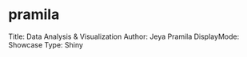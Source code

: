 # pramila
Title: Data Analysis & Visualization
Author: Jeya Pramila
DisplayMode: Showcase
Type: Shiny
